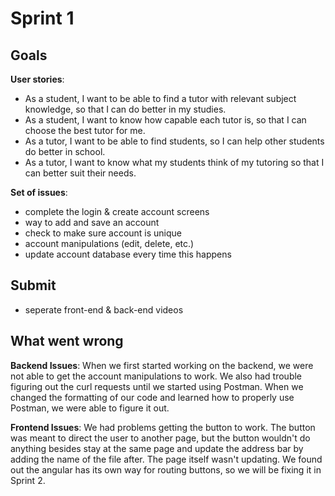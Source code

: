 # Sprint 1

## Goals
**User stories**:
- As a student, I want to be able to find a tutor with relevant subject knowledge, so that I can do better in my studies. 
- As a student, I want to know how capable each tutor is, so that I can choose the best tutor for me.
- As a tutor, I want to be able to find students, so I can help other students do better in school. 
- As a tutor, I want to know what my students think of my tutoring so that I can better suit their needs.

**Set of issues**:
- complete the login & create account screens
- way to add and save an account
- check to make sure account is unique
- account manipulations (edit, delete, etc.)
- update account database every time this happens
    
## Submit
- seperate front-end & back-end videos
  
## What went wrong

**Backend Issues**: When we first started working on the backend, we were not able to get the account manipulations to work. We also had trouble figuring out the curl requests until we started using Postman. When we changed the formatting of our code and learned how to properly use Postman, we were able to figure it out. 

**Frontend Issues**: We had problems getting the button to work. The button was meant to direct the user to another page, but the button wouldn't do anything besides stay at the same page and update the address bar by adding the name of the file after. The page itself wasn't updating. We found out the angular has its own way for routing buttons, so we will be fixing it in Sprint 2.
